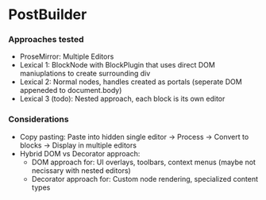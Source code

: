 # PostBuilder

### Approaches tested

- ProseMirror: Multiple Editors
- Lexical 1: BlockNode with BlockPlugin that uses direct DOM maniuplations to create surrounding div
- Lexical 2: Normal nodes, handles created as portals (seperate DOM appeneded to document.body)
- Lexical 3 (todo): Nested approach, each block is its own editor

### Considerations

- Copy pasting: Paste into hidden single editor → Process → Convert to blocks → Display in multiple editors
- Hybrid DOM vs Decorator approach:
  - DOM approach for: UI overlays, toolbars, context menus (maybe not necissary with nested editors)
  - Decorator approach for: Custom node rendering, specialized content types
